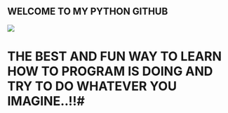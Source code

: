 ## WELCOME TO MY PYTHON GITHUB ##

![](http://www.kappit.com/img/pics/201510_1829_dhbgd_sm.jpg)

# THE BEST AND FUN WAY TO LEARN HOW TO PROGRAM IS DOING AND TRY TO DO WHATEVER YOU IMAGINE..!!#
